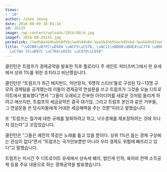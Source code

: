 ```yaml
---
Views:
- '10'
author: Jihee Jeong
date: 2016-08-09 18:01:14
id: 26135
image: /wp-content/uploads/2016/08/4.jpg
imagef: 2016-08-26135.jpg
permalink: /%ed%8a%b8%eb%9f%bc%ed%94%84-%ea%b3%b5%ec%95%bd-%ea%b0%91%eb%b6%80%eb%93%a4%ec%9d%b4-%eb%a7%8c%eb%93%a0-%ec%83%81%ec%9c%84-1%eb%a5%bc-%ec%9c%84%ed%95%9c-%ec%a1%b0%ec%b9%98/
title: "\uD2B8\uB7FC\uD504 \uACF5\uC57D, \uAC11\uBD80\uB4E4\uC774 \uB9CC\uB4E0 \uC0C1\
  \uC704 1%\uB97C \uC704\uD55C \uC870\uCE58"
---
```


클린턴은 트럼프가 경제공약을 발표한 직후 플로리다 주 세인트 피터즈버그에서 한 유세에서 상위 1%를 위한 조치라고 비난했습니다.

클린턴은 &#8220;트럼프가 최근 헤지펀드, 억만장자, &#8216;6명의 스티브&#8217;들로 구성된 12∼13명 규모의 경제팀을 공개했는데 이들이 경제공약 연설문을 쓰고 트럼프가 그것을 오늘 디트로이트에서 발표했다&#8221;면서 &#8220;그들이 오래되고 진부한 아이디어를 새로운 것처럼 들리게 하려고 애쓰지만, 트럼프의 세금공약은 결국 대기업, 그리고 트럼프 본인과 같은 거부들, 그 연설문을 쓴 당사자들에게 거대한 세금혜택을 주는 것뿐&#8221;이라고 말했습니다.

또 &#8220;트럼프는 월가에 대한 규제를 철회하려고 하고, 낙수경제를 재포장하려는 것에 지나지 않는다&#8221;고 꼬집었습니다.

클린턴은 &#8220;그들은 예전의 똑같은 노래를 틀고 있을 뿐이다. 상위 1%만 돕는 경제 구상에는 관심이 없다&#8221;면서 &#8220;트럼프는 국가안보뿐만 아니라 우리 경제도 위험에 빠뜨리고 있다&#8221;고 말했습니다.

트럼프는 미시간 주 디트로이트 유세에서 상속세 폐지, 법인세 인하, 육아비 전액 소득공제 등을 주요 내용으로 하는 경제공약을 발표했습니다.

&nbsp;